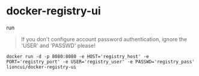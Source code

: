 # docker-registry-ui

run 
> If you don't configure account password authentication, ignore the 'USER' and 'PASSWD' please!

```
docker run -d -p 8080:8080 -e HOST='registry_host' -e PORT='registry_port' -e USER='registry_user' -e PASSWD='registry_pass' lioncui/docker-registry-ui
```

